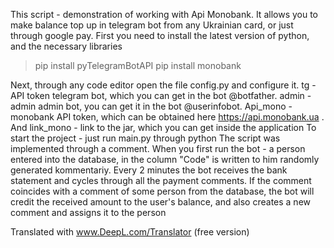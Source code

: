 This script - demonstration of working with Api Monobank. It allows you to make balance top up in telegram bot from any Ukrainian card, or just through google pay. First you need to install the latest version of python, and the necessary libraries
>pip install pyTelegramBotAPI
>pip install monobank

Next, through any code editor open the file config.py and configure it. tg - API token telegram bot, which you can get in the bot @botfather. admin - admin admin bot, you can get it in the bot @userinfobot. Api_mono - monobank API token, which can be obtained here https://api.monobank.ua . And link_mono - link to the jar, which you can get inside the application
To start the project - just run main.py through python
The script was implemented through a comment. When you first run the bot - a person entered into the database, in the column "Code" is written to him randomly generated kommentariy. Every 2 minutes the bot receives the bank statement and cycles through all the payment comments. If the comment coincides with a comment of some person from the database, the bot will credit the received amount to the user's balance, and also creates a new comment and assigns it to the person

Translated with www.DeepL.com/Translator (free version)

